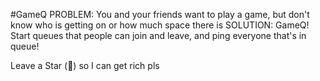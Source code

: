 #GameQ
PROBLEM: You and your friends want to play a game, but don't know who is getting on or how much space there is
SOLUTION: GameQ! Start queues that people can join and leave, and ping everyone that's in queue!


Leave a Star (🌟) so I can get rich pls
